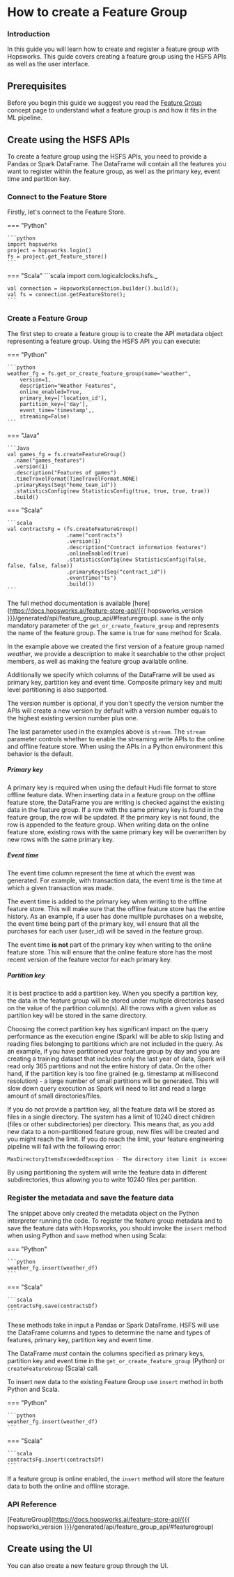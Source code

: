 # How to create a Feature Group

### Introduction

In this guide you will learn how to create and register a feature group with Hopsworks. This guide covers creating a feature group using the HSFS APIs as well as the user interface.

## Prerequisites

Before you begin this guide we suggest you read the [Feature Group](../../../concepts/fs/feature_group/fg_overview.md) concept page to understand what a feature group is and how it fits in the ML pipeline.

## Create using the HSFS APIs

To create a feature group using the HSFS APIs, you need to provide a Pandas or Spark DataFrame. The DataFrame will contain all the features you want to register within the feature group, as well as the primary key, event time and partition key.

### Connect to the Feature Store
Firstly, let's connect to the Feature Store.

=== "Python"

    ```python
    import hopsworks
    project = hopsworks.login()
    fs = project.get_feature_store()
    ```
    
=== "Scala"
    ```scala
    import com.logicalclocks.hsfs._

    val connection = HopsworksConnection.builder().build();
    val fs = connection.getFeatureStore();
    ```
<!-- === "Java"

    ```java
    package io.hops.examples.featurestore_tour.featuregroups

    import com.logicalclocks.hsfs.{DataFormat, HopsworksConnection, TimeTravelFormat, StatisticsConfig}

    val connection = HopsworksConnection.builder.build
    val fs = connection.getFeatureStore
    ``` -->

### Create a Feature Group

The first step to create a feature group is to create the API metadata object representing a feature group. Using the HSFS API you can execute:

=== "Python"

    ```python
    weather_fg = fs.get_or_create_feature_group(name="weather",
        version=1,
        description="Weather Features",
        online_enabled=True,
        primary_key=['location_id'],
        partition_key=['day'],
        event_time='timestamp',,
        streaming=False)
    ```

=== "Java"

    ```Java
    val games_fg = fs.createFeatureGroup()
      .name("games_features")
      .version(1)
      .description("Features of games")
      .timeTravelFormat(TimeTravelFormat.NONE)
      .primaryKeys(Seq("home_team_id"))
      .statisticsConfig(new StatisticsConfig(true, true, true, true))
      .build()

=== "Scala"

    ```scala
    val contractsFg = (fs.createFeatureGroup()
                       .name("contracts")
                       .version(1)
                       .description("Contract information features")
                       .onlineEnabled(true)
                       .statisticsConfig(new StatisticsConfig(false, false, false, false))
                       .primaryKeys(Seq("contract_id"))
                       .eventTime("ts")
                       .build())
    ```



The full method documentation is available [here](https://docs.hopsworks.ai/feature-store-api/{{{ hopsworks_version }}}/generated/api/feature_group_api/#featuregroup). `name` is the only mandatory parameter of the `get_or_create_feature_group` and represents the name of the feature group.
The same is true for `name` method for Scala.

In the example above we created the first version of a feature group named *weather*, we provide a description to make it searchable to the other project members, as well as making the feature group available online.

Additionally we specify which columns of the DataFrame will be used as primary key, partition key and event time. Composite primary key and multi level partitioning is also supported.

The version number is optional, if you don't specify the version number the APIs will create a new version by default with a version number equals to the highest existing version number plus one.

The last parameter used in the examples above is `stream`. The `stream` parameter controls whether to enable the streaming write APIs to the online and offline feature store. When using the APIs in a Python environment this behavior is the default.

##### Primary key

A primary key is required when using the default Hudi file format to store offline feature data. When inserting data in a feature group on the offline feature store, the DataFrame you are writing is checked against the existing data in the feature group. If a row with the same primary key is found in the feature group, the row will be updated. If the primary key is not found, the row is appended to the feature group.
When writing data on the online feature store, existing rows with the same primary key will be overwritten by new rows with the same primary key.

##### Event time

The event time column represent the time at which the event was generated. For example, with transaction data, the event time is the time at which a given transaction was made.

The event time is added to the primary key when writing to the offline feature store. This will make sure that the offline feature store has the entire history. As an example, if a user has done multiple purchases on a website, the event time being part of the primary key, will ensure that all the purchases for each user (user_id) will be saved in the feature group.

The event time **is not** part of the primary key when writing to the online feature store. This will ensure that the online feature store has the most recent version of the feature vector for each primary key.

##### Partition key

It is best practice to add a partition key. When you specify a partition key, the data in the feature group will be stored under multiple directories based on the value of the partition column(s).
All the rows with a given value as partition key will be stored in the same directory.

Choosing the correct partition key has significant impact on the query performance as the execution engine (Spark) will be able to skip listing and reading files belonging to partitions which are not included in the query.
As an example, if you have partitioned your feature group by day and you are creating a training dataset that includes only the last year of data, Spark will read only 365 partitions and not the entire history of data.
On the other hand, if the partition key is too fine grained (e.g. timestamp at millisecond resolution) - a large number of small partitions will be generated. This will slow down query execution as Spark will need to list and read a large amount of small directories/files.

If you do not provide a partition key, all the feature data will be stored as files in a single directory.
The system has a limit of 10240 direct children (files or other subdirectories) per directory. This means that, as you add new data to a non-partitioned feature group, new files will be created and you might reach the limit. If you do reach the limit, your feature engineering pipeline will fail with the following error:

```sh
MaxDirectoryItemsExceededException - The directory item limit is exceeded: limit=10240 items=10240
```

By using partitioning the system will write the feature data in different subdirectories, thus allowing you to write 10240 files per partition.

### Register the metadata and save the feature data

The snippet above only created the metadata object on the Python interpreter running the code. To register the feature group metadata and to save the feature data with Hopsworks, you should invoke the `insert` method when using Python and `save` method when using Scala:

=== "Python"

    ```python
    weather_fg.insert(weather_df)
    ```

=== "Scala"

    ```scala
    contractsFg.save(contractsDf)
    ```


These methods take in input a Pandas or Spark DataFrame. HSFS will use the DataFrame columns and types to determine the name and types of features, primary key, partition key and event time.

The DataFrame *must* contain the columns specified as primary keys, partition key and event time in the `get_or_create_feature_group` (Python) or `createFeatureGroup` (Scala) call.

To insert new data to the existing Feature Group use `insert` method in both Python and Scala.

=== "Python"

    ```python
    weather_fg.insert(weather_df)
    ```

=== "Scala"

    ```scala
    contractsFg.insert(contractsDf)
    ```

If a feature group is online enabled, the `insert` method will store the feature data to both the online and offline storage.

### API Reference

[FeatureGroup](https://docs.hopsworks.ai/feature-store-api/{{{ hopsworks_version }}}/generated/api/feature_group_api/#featuregroup)

## Create using the UI

You can also create a new feature group through the UI.
